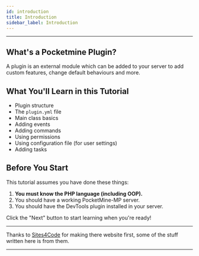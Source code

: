 ```yaml
---
id: introduction
title: Introduction
sidebar_label: Introduction
---
```

___
## What's a Pocketmine Plugin?

A plugin is an external module which can be added to your server to add custom features, change default behaviours and more.

## What You'll Learn in this Tutorial

- Plugin structure
- The `plugin.yml` file
- Main class basics
- Adding events
- Adding commands
- Using permissions
- Using configuration file (for user settings)
- Adding tasks

## Before You Start

This tutorial assumes you have done these things:

1. **You must know the PHP language (including OOP).**
2. You should have a working PocketMine-MP server.
3. You should have the DevTools plugin installed in your server.

Click the "Next" button to start learning when you're ready!

___
Thanks to [Sites4Code](https://sites4code.github.io/MCPE/) for making there website first, some of the stuff written here is from them.
___